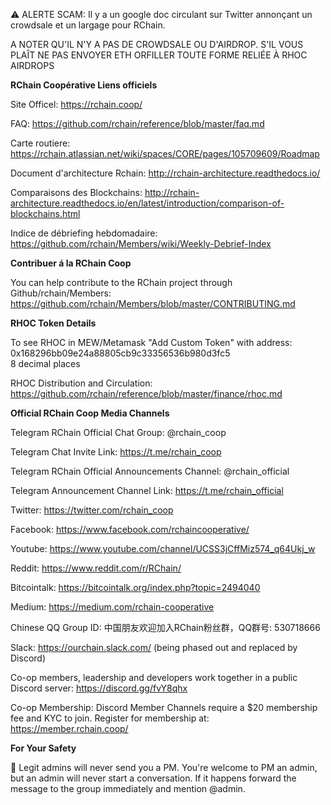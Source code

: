 :warning: ALERTE SCAM: Il y a un google doc circulant sur Twitter annonçant un crowdsale et un largage pour RChain.

A NOTER QU'IL N'Y A PAS DE CROWDSALE OU D'AIRDROP. S'IL VOUS PLAÎT NE PAS ENVOYER ETH ORFILLER TOUTE FORME RELIÉE À RHOC AIRDROPS

**RChain Coopérative Liens officiels**

Site Officel: https://rchain.coop/

FAQ: https://github.com/rchain/reference/blob/master/faq.md

Carte routiere: https://rchain.atlassian.net/wiki/spaces/CORE/pages/105709609/Roadmap

Document d'architecture Rchain: http://rchain-architecture.readthedocs.io/

Comparaisons des Blockchains: http://rchain-architecture.readthedocs.io/en/latest/introduction/comparison-of-blockchains.html


Indice de débriefing hebdomadaire: https://github.com/rchain/Members/wiki/Weekly-Debrief-Index

**Contribuer á la RChain Coop**

You can help contribute to the RChain project through Github/rchain/Members:
https://github.com/rchain/Members/blob/master/CONTRIBUTING.md

**RHOC Token Details**

To see RHOC in MEW/Metamask "Add Custom Token" with address:  \
0x168296bb09e24a88805cb9c33356536b980d3fc5  \
8 decimal places

RHOC Distribution and Circulation: https://github.com/rchain/reference/blob/master/finance/rhoc.md

**Official RChain Coop Media Channels**

Telegram RChain Official Chat Group: @rchain_coop

Telegram Chat Invite Link: https://t.me/rchain_coop

Telegram RChain Official Announcements Channel: @rchain_official

Telegram Announcement Channel Link: https://t.me/rchain_official

Twitter: https://twitter.com/rchain_coop

Facebook: https://www.facebook.com/rchaincooperative/

Youtube: https://www.youtube.com/channel/UCSS3jCffMiz574_q64Ukj_w

Reddit: https://www.reddit.com/r/RChain/

Bitcointalk: https://bitcointalk.org/index.php?topic=2494040

Medium: https://medium.com/rchain-cooperative

Chinese QQ Group ID: 中国朋友欢迎加入RChain粉丝群，QQ群号: 530718666

Slack: https://ourchain.slack.com/ (being phased out and replaced by Discord)

Co-op members, leadership and developers work together in a public Discord server: https://discord.gg/fvY8qhx

Co-op Membership: Discord Member Channels require a $20 membership fee and KYC to join. Register for membership at: https://member.rchain.coop/

**For Your Safety**

:no_entry_sign: Legit admins will never send you a PM. You're welcome to PM an admin, but an admin will never start a conversation. If it happens forward the message to the group immediately and mention @admin.
